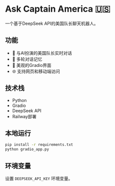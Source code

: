 # Ask Captain America 🇺🇸

一个基于DeepSeek API的美国队长聊天机器人。

## 功能
- 🤖 与AI扮演的美国队长实时对话
- 💬 多轮对话记忆
- 🎨 美观的Gradio界面
- 🌐 支持网页和移动端访问

## 技术栈
- Python
- Gradio
- DeepSeek API
- Railway部署

## 本地运行
```bash
pip install -r requirements.txt
python gradio_app.py
```

## 环境变量
设置 `DEEPSEEK_API_KEY` 环境变量。